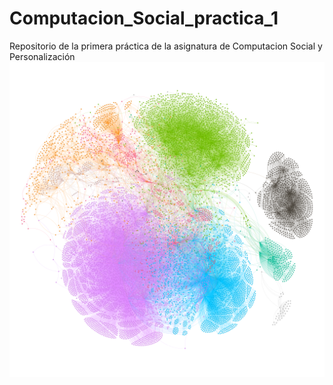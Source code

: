 # Computacion_Social_practica_1
Repositorio de la primera práctica de la asignatura de Computacion Social y Personalización
![Diagrama del grafo](https://github.com/pandita-IA/Computacion_Social_practica_1/blob/main/Grafo.png) 
